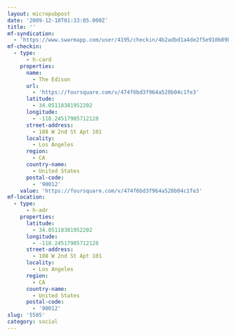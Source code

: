 ```yaml
---
layout: micropubpost
date: '2009-12-18T01:33:05.000Z'
title: ''
mf-syndication:
  - 'https://www.swarmapp.com/user/4195/checkin/4b2adbd1a4de2f5e910b89bb'
mf-checkin:
  - type:
      - h-card
    properties:
      name:
        - The Edison
      url:
        - 'https://foursquare.com/v/474f6bd3f964a520b04c1fe3'
      latitude:
        - 34.05118381952202
      longitude:
        - -118.24517905712128
      street-address:
        - 108 W 2nd St Apt 101
      locality:
        - Los Angeles
      region:
        - CA
      country-name:
        - United States
      postal-code:
        - '90012'
    value: 'https://foursquare.com/v/474f6bd3f964a520b04c1fe3'
mf-location:
  - type:
      - h-adr
    properties:
      latitude:
        - 34.05118381952202
      longitude:
        - -118.24517905712128
      street-address:
        - 108 W 2nd St Apt 101
      locality:
        - Los Angeles
      region:
        - CA
      country-name:
        - United States
      postal-code:
        - '90012'
slug: '5585'
category: social
---
```

